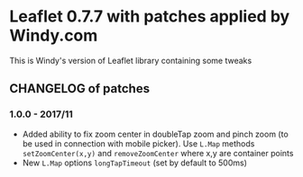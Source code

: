 # Leaflet 0.7.7 with patches applied by Windy.com
This is Windy's version of Leaflet library containing some tweaks

## CHANGELOG of patches
### 1.0.0 - 2017/11
- Added ability to fix zoom center in doubleTap zoom and pinch zoom (to be used in connection with mobile picker). Use `L.Map` methods `setZoomCenter(x,y)` and `removeZoomCenter` where x,y are container points
- New `L.Map` options `longTapTimeout` (set by default to 500ms)

